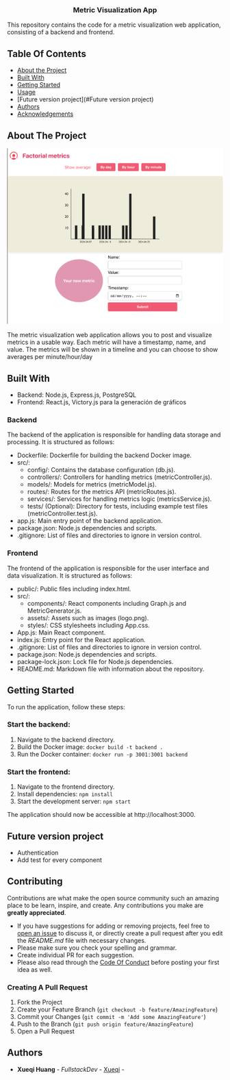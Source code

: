 <br/>
<p align="center">
  <h3 align="center">Metric Visualization App</h3>
This repository contains the code for a metric visualization web application, consisting of a backend and frontend.
<br/>

## Table Of Contents
- [About the Project](#about-the-project)
- [Built With](#built-with)
- [Getting Started](#getting-started)
- [Usage](#usage)
- [Future version project](#Future version project)
- [Authors](#authors)
- [Acknowledgements](#acknowledgements)
## About The Project
![Screen Shot](frontend/src/assets/metricPreview.png)

The metric visualization web application allows you to post and visualize metrics in a usable way. Each metric will have a timestamp, name, and value. The metrics will be shown in a timeline and you can choose to show averages per minute/hour/day 

## Built With
- Backend: Node.js, Express.js, PostgreSQL
- Frontend: React.js, Victory.js para la generación de gráficos
  
### Backend

The backend of the application is responsible for handling data storage and processing. It is structured as follows:

- Dockerfile: Dockerfile for building the backend Docker image.
- src/:
  - config/: Contains the database configuration (db.js).
  - controllers/: Controllers for handling metrics (metricController.js).
  - models/: Models for metrics (metricModel.js).
  - routes/: Routes for the metrics API (metricRoutes.js).
  - services/: Services for handling metrics logic (metricsService.js).
  - tests/ (Optional): Directory for tests, including example test files (metricController.test.js).
- app.js: Main entry point of the backend application.
- package.json: Node.js dependencies and scripts.
- .gitignore: List of files and directories to ignore in version control.

### Frontend

The frontend of the application is responsible for the user interface and data visualization. It is structured as follows:

- public/: Public files including index.html.
- src/:
  - components/: React components including Graph.js and MetricGenerator.js.
  - assets/: Assets such as images (logo.png).
  - styles/: CSS stylesheets including App.css.
- App.js: Main React component.
- index.js: Entry point for the React application.
- .gitignore: List of files and directories to ignore in version control.
- package.json: Node.js dependencies and scripts.
- package-lock.json: Lock file for Node.js dependencies.
- README.md: Markdown file with information about the repository.

## Getting Started

To run the application, follow these steps:

### Start the backend:

1. Navigate to the backend directory.
2. Build the Docker image: `docker build -t backend .`
3. Run the Docker container: `docker run -p 3001:3001 backend`

### Start the frontend:

1. Navigate to the frontend directory.
2. Install dependencies: `npm install`
3. Start the development server: `npm start`

The application should now be accessible at http://localhost:3000.

## Future version project

- Authentication
- Add test for every component

## Contributing

Contributions are what make the open source community such an amazing place to be learn, inspire, and create. Any contributions you make are **greatly appreciated**.

- If you have suggestions for adding or removing projects, feel free to [open an issue](https://github.com/Xueqi/ReadME-metric-visualization-app/issues/new) to discuss it, or directly create a pull request after you edit the _README.md_ file with necessary changes.
- Please make sure you check your spelling and grammar.
- Create individual PR for each suggestion.
- Please also read through the [Code Of Conduct](https://github.com/Xueqi/ReadME-metric-visualization-app/blob/main/CODE_OF_CONDUCT.md) before posting your first idea as well.

### Creating A Pull Request

1. Fork the Project
2. Create your Feature Branch (`git checkout -b feature/AmazingFeature`)
3. Commit your Changes (`git commit -m 'Add some AmazingFeature'`)
4. Push to the Branch (`git push origin feature/AmazingFeature`)
5. Open a Pull Request

## Authors

- **Xueqi Huang** - _FullstackDev_ - [Xueqi](https://github.com/hxueqi) -
